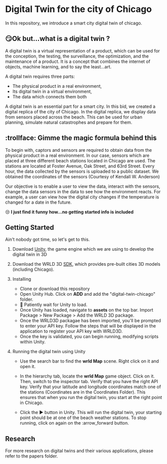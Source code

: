 # Digital Twin for the city of Chicago

In this repository, we introduce a smart city digital twin of chicago. 

## :smirk:Ok but...what is a digital twin  ?

A digital twin is a virtual representation of a product, which can be used for the conception, the testing, the surveillance, the optimization, and the maintenance of a product.
It is a concept that combines the internet of objects, machine learning, and to say the least...art.

A digital twin requires three parts:
 * The physical product in a real environment,
 * Its digital twin in a virtual environment,
 * The data which connects them both

A digital twin is an essential part for a smart city. In this bid, we created a digital replica of the city of Chicago. In the digital replica, we display data from sensors
placed across the beach. This can be used for urban planning, simulate natural catastrophes and prepare for them.

## :trollface: Gimme the magic formula behind this

To begin with, captors and sensors are required to obtain data from the physical product in a real environment. In our case, sensors which 
are placed at three different beach stations located in Chicago are used. The stations are located at Foster Avenue, Oak Street,
and 63rd Street. Every hour, the data collected by the sensors is uploaded to a public dataset. We obtained the coordinates of the sensors (Courtesy of Kendall W. Anderson)

Our objective is to enable a user to view the data, interact with the sensors, change the data sensors in the data to see how the environment reacts.
For example, a user can view how the digital city changes if the temperature is changed for a date in the future.

:unamused: **I just find it funny how...no getting started info is included**

## Getting Started 

Ain't nobody got time, so let's get to this.
 1. Download [Unity](https://store.unity.com/#plans-individual/ "Unity"), the game engine which we are using to develop the digital twin in 3D
 2. Download the WRLD 3D [SDK](https://www.wrld3d.com/developers#DEVELOPERS/ "SDK"), which provides pre-built cities 3D models (including Chicago).
 3. Installing 
      * Clone or download this repository 
      * Open Unity Hub. Click on **ADD** and add the "digital-twin-chicago" folder.
      * :snail: Patiently wait for Unity to load.
      * Once Unity has loaded, navigate to **assets** on the top bar. Import Package > New Package > Add the WRLD 3D package.
      * Once the WRLD3D packagae has been imported, you'll be prompted to enter your API key. Follow the steps that will be displayed 
      in the application to register your API key with WRLD3D.
      * Once the key is validated, you can begin running, modifying scripts within Unity.
      
  4. Running the digital twin using Unity
      * Use the search bar to find the **wrld Map** scene. Right click on it and open it.
      * In the hierarchy tab, locate the **wrld Map** game object. Click on it. Then, switch to the inspector tab. 
      Verify that you have the right API key. Verify that your latitude and longitude coordinates match one of the stations (Coordinates are in the Coordinates Folder).
      This ensures that when you run the digital twin, you start at the right point in Chicago.
    
      * Click the :arrow_forward: button in Unity. This will run the digital twin, your starting point should be at one of the beach weather stations. 
      To stop running, click on again on the :arrow_forward button.


## Research

 For more research on digital twins and their various applications, please refer to the papers folder.
